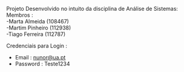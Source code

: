Projeto Desenvolvido no intuito da disciplina de Análise de Sistemas:<br/>
Membros :<br/>
-Marta Almeida (108467)<br/>
-Martim Pinheiro (112938)<br/>
-Tiago Ferreira (112787)<br/>

Credenciais para Login :
- Email : nunor@ua.pt
- Password : Teste1234
